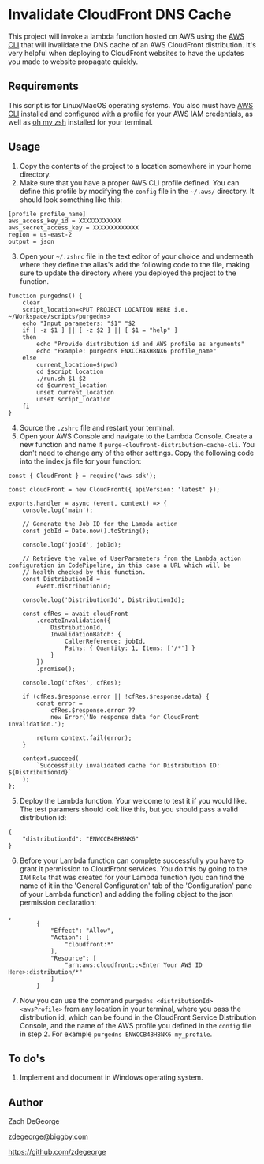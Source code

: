 # Invalidate CloudFront DNS Cache

This project will invoke a lambda function hosted on AWS using the [AWS CLI](https://docs.aws.amazon.com/cli/index.html) that will invalidate the DNS cache of an AWS CloudFront distribution. It's very helpful when deploying to CloudFront websites to have the updates you made to website propagate quickly.

## Requirements

This script is for Linux/MacOS operating systems. You also must have [AWS CLI](https://docs.aws.amazon.com/cli/latest/userguide/getting-started-install.html) installed and configured with a profile for your AWS IAM credentials, as well as [oh my zsh](https://ohmyz.sh) installed for your terminal.

## Usage

1. Copy the contents of the project to a location somewhere in your home directory.
2. Make sure that you have a proper AWS CLI profile defined. You can define this profile by modifying the `config` file in the `~/.aws/` directory. It should look something like this:

```
[profile profile_name]
aws_access_key_id = XXXXXXXXXXXX
aws_secret_access_key = XXXXXXXXXXXXX
region = us-east-2
output = json
```

3. Open your `~/.zshrc` file in the text editor of your choice and underneath where they define the alias's add the following code to the file, making sure to update the directory where you deployed the project to the function.

```
function purgedns() {
	clear
	script_location=<PUT PROJECT LOCATION HERE i.e. ~/Workspace/scripts/purgedns>
	echo "Input parameters: "$1" "$2
	if [ -z $1 ] || [ -z $2 ] || [ $1 = "help" ]
	then
		echo "Provide distribution id and AWS profile as arguments"
		echo "Example: purgedns ENXCCB4XH8NX6 profile_name"
	else
		current_location=$(pwd)
		cd $script_location
		./run.sh $1 $2
		cd $current_location
		unset current_location
		unset script_location
	fi
}
```

4. Source the `.zshrc` file and restart your terminal.
5. Open your AWS Console and navigate to the Lambda Console. Create a new function and name it `purge-cloufront-distribution-cache-cli`. You don't need to change any of the other settings. Copy the following code into the index.js file for your function:

```
const { CloudFront } = require('aws-sdk');

const cloudFront = new CloudFront({ apiVersion: 'latest' });

exports.handler = async (event, context) => {
	console.log('main');

	// Generate the Job ID for the Lambda action
	const jobId = Date.now().toString();

	console.log('jobId', jobId);

	// Retrieve the value of UserParameters from the Lambda action configuration in CodePipeline, in this case a URL which will be
	// health checked by this function.
	const DistributionId =
		event.distributionId;

	console.log('DistributionId', DistributionId);

	const cfRes = await cloudFront
		.createInvalidation({
			DistributionId,
			InvalidationBatch: {
				CallerReference: jobId,
				Paths: { Quantity: 1, Items: ['/*'] }
			}
		})
		.promise();

	console.log('cfRes', cfRes);

	if (cfRes.$response.error || !cfRes.$response.data) {
		const error =
			cfRes.$response.error ??
			new Error('No response data for CloudFront Invalidation.');

		return context.fail(error);
	}

    context.succeed(
		`Successfully invalidated cache for Distribution ID: ${DistributionId}`
	);
};
```

5. Deploy the Lambda function. Your welcome to test it if you would like. The test paramers should look like this, but you should pass a valid distribution id:

```
{
	"distributionId": "ENWCCB4BH8NK6"
}
```

6. Before your Lambda function can complete successfully you have to grant it permission to CloudFront services. You do this by going to the `IAM` `Role` that was created for your Lambda function (you can find the name of it in the 'General Configuration' tab of the 'Configuration' pane of your Lambda function) and adding the folling object to the json permission declaration:

```
,
        {
            "Effect": "Allow",
            "Action": [
                "cloudfront:*"
            ],
            "Resource": [
                "arn:aws:cloudfront::<Enter Your AWS ID Here>:distribution/*"
            ]
        }
```

7. Now you can use the command `purgedns <distributionId> <awsProfile>` from any location in your terminal, where you pass the distribution id, which can be found in the CloudFront Service Distribution Console, and the name of the AWS profile you defined in the `config` file in step 2. For example `purgedns ENWCCB4BH8NK6 my_profile`.

## To do's

1. Implement and document in Windows operating system.

## Author

Zach DeGeorge

zdegeorge@biggby.com

https://github.com/zdegeorge
